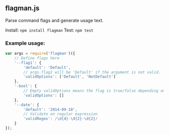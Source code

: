 flagman.js
----------

Parse command flags and generate usage text.

Install: `npm install flagman`
Test: `npm test`

### Example usage:
```js
var args = require('flagman')({
    // Define flags here
    '--flag1': {
        'default': 'Default',
        // args.flag1 will be 'Default' if the argument is not valid.
        'validOptions': ['Default', 'NotDefault']
    },
    '-bool': {
        // Empty validOptions means the flag is true/false depending on presence in args
        'validOptions': []
    },
    '--date': {
        'default': '2014-09-10',
        // Validate on regular expression
        'validRegex': /\d{4}-\d{2}-\d{2}/
    }
});
```
